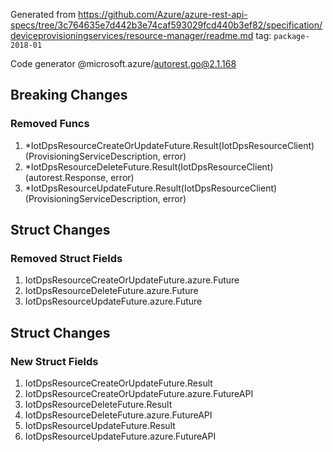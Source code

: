 Generated from https://github.com/Azure/azure-rest-api-specs/tree/3c764635e7d442b3e74caf593029fcd440b3ef82/specification/deviceprovisioningservices/resource-manager/readme.md tag: `package-2018-01`

Code generator @microsoft.azure/autorest.go@2.1.168

## Breaking Changes

### Removed Funcs

1. *IotDpsResourceCreateOrUpdateFuture.Result(IotDpsResourceClient) (ProvisioningServiceDescription, error)
1. *IotDpsResourceDeleteFuture.Result(IotDpsResourceClient) (autorest.Response, error)
1. *IotDpsResourceUpdateFuture.Result(IotDpsResourceClient) (ProvisioningServiceDescription, error)

## Struct Changes

### Removed Struct Fields

1. IotDpsResourceCreateOrUpdateFuture.azure.Future
1. IotDpsResourceDeleteFuture.azure.Future
1. IotDpsResourceUpdateFuture.azure.Future

## Struct Changes

### New Struct Fields

1. IotDpsResourceCreateOrUpdateFuture.Result
1. IotDpsResourceCreateOrUpdateFuture.azure.FutureAPI
1. IotDpsResourceDeleteFuture.Result
1. IotDpsResourceDeleteFuture.azure.FutureAPI
1. IotDpsResourceUpdateFuture.Result
1. IotDpsResourceUpdateFuture.azure.FutureAPI
